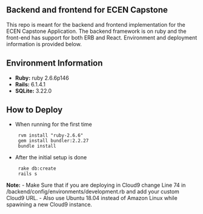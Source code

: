 ## Backend and frontend for ECEN Capstone
This repo is meant for the backend and frontend implementation for the ECEN Capstone Application. The backend framework is on ruby and the front-end has support for both ERB and React. Environment and deployment information is provided below.
## Environment Information

 - **Ruby:** ruby 2.6.6p146
 - **Rails:** 6.1.4.1
 - **SQLite:** 3.22.0

## How to Deploy



 - When running for the first time

		rvm install "ruby-2.6.6"
		gem install bundler:2.2.27
		bundle install
    

 - After the initial setup is done
	
		rake db:create
    	rails s

**Note:** 
	- Make Sure that if you are deploying in Cloud9 change Line 74 in /backend/config/environments/development.rb and add your custom Cloud9 URL.
	- Also use Ubuntu 18.04 instead of Amazon Linux while spawining a new Cloud9 instance.
